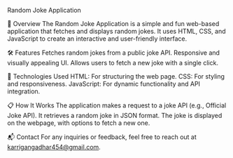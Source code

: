 Random Joke Application


📖 Overview
The Random Joke Application is a simple and fun web-based application that fetches and displays random jokes. It uses HTML, CSS, and JavaScript to create an interactive and user-friendly interface.


🛠️ Features
Fetches random jokes from a public joke API.
Responsive and visually appealing UI.
Allows users to fetch a new joke with a single click.


🚀 Technologies Used
HTML: For structuring the web page.
CSS: For styling and responsiveness.
JavaScript: For dynamic functionality and API integration.



📋 How It Works
The application makes a request to a joke API (e.g., Official Joke API).
It retrieves a random joke in JSON format.
The joke is displayed on the webpage, with options to fetch a new one.



📬 Contact
For any inquiries or feedback, feel free to reach out at karrigangadhar454@gmail.com.
